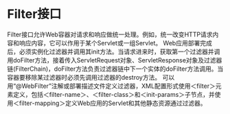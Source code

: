 # Filter接口

Filter接口允许Web容器对请求和响应做统一处理。例如，统一改变HTTP请求内容和响应内容，它可以作用于某个Servlet或一组Servlet。
Web应用部署完成后，必须实例化过滤器并调用其init方法。当请求进来时，获取第一个过滤器并调用doFilter方法，接着传入ServletRequest对象、ServletResponse对象及过滤器链(FilterChain)，doFilter方法负责过滤器链中下一个实体的doFilter方法调用。当容器要移除某过滤器时必须先调用过滤器的destroy方法。
可以用“@WebFilter”注解或部署描述文件定义过滤器，XML配置形式使用＜filter＞元素定义，包括＜filter-name＞、＜filter-class＞和＜init-params＞子节点，并使用＜filter-mapping＞定义Web应用的Servlet和其他静态资源通过过滤器。